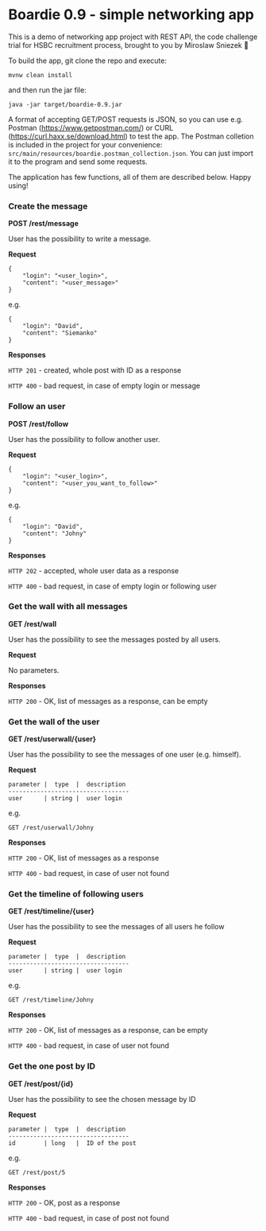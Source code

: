 # Boardie 0.9 - simple networking app

This is a demo of networking app project with REST API, the code challenge trial for HSBC recruitment process, 
brought to you by Miroslaw Sniezek :muscle:

To build the app, git clone the repo and execute:
```
mvnw clean install
```

and then run the jar file:
```
java -jar target/boardie-0.9.jar
```

A format of accepting GET/POST requests is JSON, so you can use e.g. 
Postman (https://www.getpostman.com/)
or CURL (https://curl.haxx.se/download.html) to test the app. The Postman colletion is included in the project for your convenience: `src/main/resources/boardie.postman_collection.json`. You can just import it to the program and send some requests.

The application has few functions, all of them are described below. Happy using!

### Create the message

**POST /rest/message**

User has the possibility to write a message.

**Request**
```
{
	"login": "<user_login>",
	"content": "<user_message>"
}
```
e.g.
```
{
	"login": "David",
	"content": "Siemanko"
}
```
**Responses**

`HTTP 201` - created, whole post with ID as a response

`HTTP 400` - bad request, in case of empty login or message

### Follow an user

**POST /rest/follow**

User has the possibility to follow another user. 

**Request**
```
{
	"login": "<user_login>",
	"content": "<user_you_want_to_follow>"
}
```
e.g.
```
{
	"login": "David",
	"content": "Johny"
}
```
**Responses**

`HTTP 202` - accepted, whole user data as a response

`HTTP 400` - bad request, in case of empty login or following user

### Get the wall with all messages

**GET /rest/wall**

User has the possibility to see the messages posted by all users.

**Request**

No parameters.

**Responses**

`HTTP 200` - OK, list of messages as a response, can be empty

### Get the wall of the user

**GET /rest/userwall/{user}**

User has the possibility to see the messages of one user (e.g. himself). 

**Request**
```
parameter |  type  |  description
----------------------------------
user      | string |  user login 
```
e.g.
```
GET /rest/userwall/Johny
```
**Responses**

`HTTP 200` - OK, list of messages as a response

`HTTP 400` - bad request, in case of user not found

### Get the timeline of following users

**GET /rest/timeline/{user}**

User has the possibility to see the messages of all users he follow  

**Request**
```
parameter |  type  |  description
----------------------------------
user      | string |  user login 
```
e.g.
```
GET /rest/timeline/Johny
```
**Responses**

`HTTP 200` - OK, list of messages as a response, can be empty

`HTTP 400` - bad request, in case of user not found

### Get the one post by ID

**GET /rest/post/{id}**

User has the possibility to see the chosen message by ID 

**Request**
```
parameter |  type  |  description
----------------------------------
id        | long   |  ID of the post 
```
e.g.
```
GET /rest/post/5
```
**Responses**

`HTTP 200` - OK, post as a response

`HTTP 400` - bad request, in case of post not found


